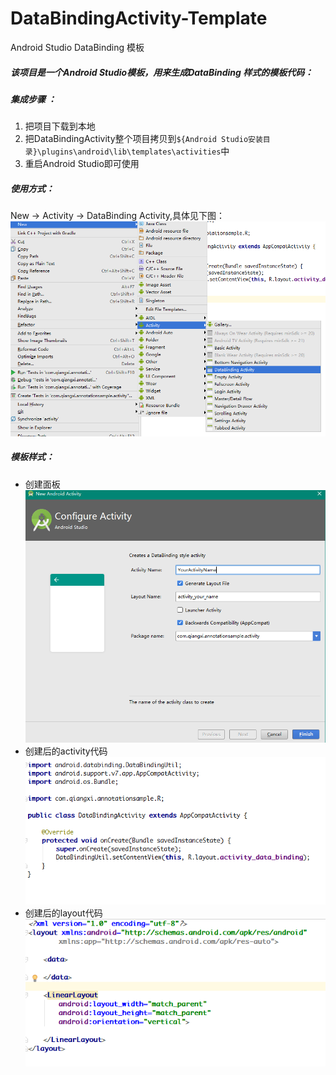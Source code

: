 # DataBindingActivity-Template
Android Studio DataBinding 模板

##### 该项目是一个Android Studio模板，用来生成DataBinding 样式的模板代码：  
##### 集成步骤 ：
1. 把项目下载到本地
2. 把DataBindingActivity整个项目拷贝到`${Android Studio安装目录}\plugins\android\lib\templates\activities`中
3. 重启Android Studio即可使用

##### 使用方式：
New -> Activity -> DataBinding Activity,具体见下图：
![图1](https://github.com/qiangxi/ImageLib/blob/master/Image/DataBindingTemp03.png?raw=true)

##### 模板样式：
- 创建面板
![图2](https://github.com/qiangxi/ImageLib/blob/master/Image/DataBindingTemp01.png?raw=true)  
- 创建后的activity代码
![图3](https://github.com/qiangxi/ImageLib/blob/master/Image/DataBindingTemp04.png?raw=true)  
- 创建后的layout代码
![图4](https://github.com/qiangxi/ImageLib/blob/master/Image/DataBindingTemp02.png?raw=true)  
